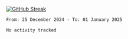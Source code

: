 [![GitHub Streak](https://streak-stats.demolab.com?user=renren-017&theme=sea&hide_border=true&background=DD272700)](https://git.io/streak-stats)

<!--START_SECTION:waka-->

```txt
From: 25 December 2024 - To: 01 January 2025

No activity tracked
```

<!--END_SECTION:waka-->
